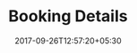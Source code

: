 ---
title: "Booking Details"
date: 2017-09-26T12:57:20+05:30
draft: false
layout: booking-details-owner
property: "Casa Anjuna"
status: "In Process"
url: /bookings/booking-details/casa-anjuna/
slug: "casa-anjuna/"

mainmenu:
 bookings: true
 booking-details: true

---